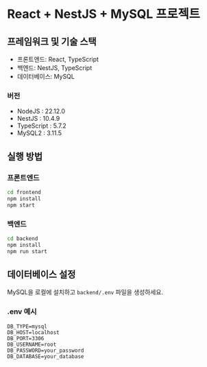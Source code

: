 # React + NestJS + MySQL 프로젝트

## 프레임워크 및 기술 스택
- 프론트엔드: React, TypeScript
- 백엔드: NestJS, TypeScript
- 데이터베이스: MySQL

### 버전
- NodeJS : 22.12.0
- NestJS : 10.4.9
- TypeScript : 5.7.2
- MySQL2 : 3.11.5

## 실행 방법

### 프론트엔드
```bash
cd frontend
npm install
npm start
```

### 백엔드
```bash
cd backend
npm install
npm run start
```

## 데이터베이스 설정
MySQL을 로컬에 설치하고 `backend/.env` 파일을 생성하세요.

### .env 예시
```env
DB_TYPE=mysql
DB_HOST=localhost
DB_PORT=3306
DB_USERNAME=root
DB_PASSWORD=your_password
DB_DATABASE=your_database
```
